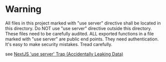 # Warning

All files in this project marked with "use server" directive shall be located in this directory. Do NOT use "use server" directive outside this directory. These files need to be carefully audited. ALL exported functions in a file marked with "use server" are public end points. They need authentication. It's easy to make security mistakes. Tread carefully.

see [NextJS 'use server' Trap (Accidentally Leaking Data)](https://www.youtube.com/watch?v=yBEHKoaoZpY)
